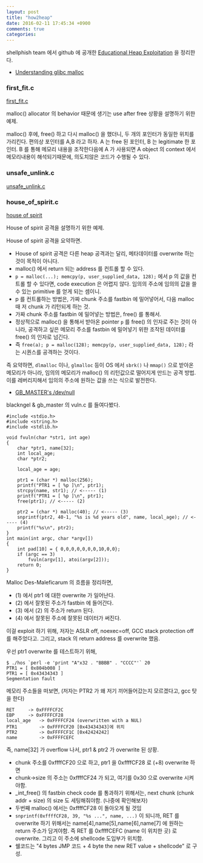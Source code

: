 ```yaml
---
layout: post
title: "how2heap"
date: 2016-02-11 17:45:34 +0900
comments: true
categories: 
---
```


shellphish team 에서 github 에 공개한 [Educational Heap Exploitation](https://github.com/shellphish/how2heap) 을 정리한다.

* [Understanding glibc malloc](https://sploitfun.wordpress.com/2015/02/10/understanding-glibc-malloc/)

### first_fit.c

[first_fit.c](https://github.com/shellphish/how2heap/blob/master/first_fit.c)

malloc() allocator 의 behavior 때문에 생기는 use after free 상황을 설명하기 위한 예제.

malloc() 후에, free() 하고 다시 malloc() 을 했더니, 두 개의 포인터가 동일한 위치를 가리킨다. 편의상 포인터를 A,B 라고 하자. A 는 free 된 포인터, B 는 legitimate 한 포인터. B 를 통해 메모리 내용을 조작한다음에 A 가 사용되면 A object 의 context 에서 메모리내용이 해석되기때문에, 의도치않은 코드가 수행될 수 있다.

### unsafe_unlink.c

[unsafe_unlink.c](https://github.com/shellphish/how2heap/blob/master/unsafe_unlink.c)

### house_of_spirit.c

[house of spirit](https://github.com/shellphish/how2heap/blob/master/house_of_spirit.c)

House of spirit 공격을 설명하기 위한 예제.

House of spirit 공격을 요약하면.

* House of spirit 공격은 다른 heap 공격과는 달리, 메타데이터를 overwrite 하는 것이 목적이 아니다.
* malloc() 에서 return 되는 address 를 컨트롤 할 수 있다.
* `p = malloc(...); memcpy(p, user_supplied_data, 128);` 에서 p 의 값을 컨트롤 할 수 있다면, code execution 은 어렵지 않다. 임의의 주소에 임의의 값을 쓸 수 있는 primitive 를 얻게 되는 셈이니.
* p 를 컨트롤하는 방법은, 가짜 chunk 주소를 fastbin 에 밀어넣어서, 다음 malloc 때 저 chunk 가 리턴되게 하는 것.
* 가짜 chunk 주소를 fastbin 에 밀어넣는 방법은, free() 를 통해서.
* 정상적으로 malloc() 을 통해서 받아온 pointer `p` 를 free() 의 인자로 주는 것이 아니라, 공격하고 싶은 메모리 주소를 fastbin 에 밀어넣기 위한 조작된 데이터를 free() 의 인자로 넘긴다.
* 즉 `free(a); p = malloc(128); memcpy(p, user_supplied_data, 128);` 라는 시퀀스를 공격하는 것이다.

즉 요약하면, `dlmalloc` 이나, `glmalloc` 등이 OS 에서 `sbrk()` 나 `mmap()` 으로 받아온 메모리가 아니라, 임의의 메모리가 malloc() 의 리턴값으로 떨어지게 만드는 공격 방법. 이를 레버리지해서 임의의 주소에 원하는 값을 쓰는 식으로 발전한다.

* [GB_MASTER's /dev/null](https://gbmaster.wordpress.com/2015/07/21/x86-exploitation-101-house-of-spirit-friendly-stack-overflow/)

blackngel & gb_master 의 vuln.c 를 들여다봤다.

```
#include <stdio.h>
#include <string.h>
#include <stdlib.h>

void fvuln(char *str1, int age)
{
	char *ptr1, name[32];
	int local_age;
	char *ptr2;

	local_age = age;

	ptr1 = (char *) malloc(256);
	printf("PTR1 = [ %p ]\n", ptr1);
	strcpy(name, str1); // <----- (1)
	printf("PTR1 = [ %p ]\n", ptr1);
	free(ptr1); // <----- (2)

	ptr2 = (char *) malloc(40); // <----- (3)
	snprintf(ptr2, 40-1, "%s is %d years old", name, local_age); // <----- (4)
	printf("%s\n", ptr2);
}
int main(int argc, char *argv[])
{
	int pad[10] = { 0,0,0,0,0,0,0,10,0,0};
	if (argc == 3)
		fvuln(argv[1], atoi(argv[2]));
	return 0;
}
```

Malloc Des-Maleficarum 의 흐름을 정리하면,

* (1) 에서 ptr1 에 대한 overwrite 가 일어난다.
* (2) 에서 잘못된 주소가 fastbin 에 들어간다.
* (3) 에서 (2) 의 주소가 return 된다.
* (4) 에서 잘못된 주소에 잘못된 데이터가 써진다.

이걸 exploit 하기 위해, 저자는 ASLR off, noexec=off, GCC stack protection off 를 해주었다고. 그리고, stack 의 return address 를 overwrite 했음.

우선 ptr1 overwrite 를 테스트하기 위해,

```
$ ./hos `perl -e 'print "A"x32 . "BBBB" . "CCCC"'` 20
PTR1 = [ 0x804b008 ]
PTR1 = [ 0x43434343 ]
Segmentation fault
```

메모리 주소들을 떠보면, (저자는 PTR2 가 왜 저기 끼어들어갔는지 모르겠다고, gcc 탓을 한다)

```
RET		-> 0xFFFFCF2C
EBP		-> 0xFFFFCF28
local_age	-> 0xFFFFCF24 (overwritten with a NUL)
PTR1		-> 0xFFFFCF20 [0x43434343]에 위치
PTR2		-> 0xFFFFCF1C [0x42424242]
name		-> 0xFFFFCEFC
```

즉, name[32] 가 overflow 나서, ptr1 & ptr2 가 overwrite 된 상황.

* chunk 주소를 0xffffCF20 으로 하고, ptr1 을 0xffffCF28 로 (+8) overwrite 하면
* chunk->size 의 주소는 0xffffCF24 가 되고, 여기를 0x30 으로 overwrite 시켜야함.
* _int_free() 의 fastbin check code 를 통과하기 위해서는, next chunk (chunk addr + size) 의 size 도 세팅해줘야함. (나중에 확인해보자)
* 두번째 malloc() 에서는 0xffffCF28 이 돌아오게 될 것임
* `snprintf(0xffffCF28, 39, "%s ...", name, ...)` 이 되니까, RET 를 overwrite 하기 위해서는 name[4],name[5],name[6],name[7] 에 원하는 return 주소가 담겨야함. 즉 RET 를 0xffffCEFC (name 이 위치한 곳) 로 overwrite. 그리고 이 주소에 shellcode 도입부가 위치함.
* 쉘코드는 "4 bytes JMP 코드 + 4 byte the new RET value + shellcode" 로 구성.

